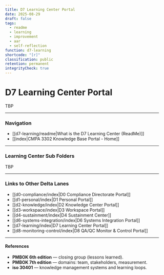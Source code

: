 ```yaml
---
title: D7 Learning Center Portal
date: 2025-08-29
draft: false
tags:
  - readme
  - learning
  - improvement
  - aar
  - self-reflection
function: d7-learning
shortcode: "[r]"
classification: public
retention: permanent
integrityCheck: true
---
```

# D7 Learning Center Portal
TBP  

---
### Navigation

- [[d7-learning/readme|What is the D7 Learning Center (ReadMe)]]  
- [[index|CMPA 3302 Knowledge Base Portal - Home]]

---
### Learning Center Sub Folders
TBP

---
### Links to Other Delta Lanes  

- [[d0-compliance/index|D0 Compliance Directorate Portal]]
- [[d1-personal/index|D1 Personal Portal]]  
- [[d2-knowledge/index|D2 Knowledge Center Portal]]
- [[d3-workspace/index|D3 Workspace Portal]] 
- [[d4-sustainment/index|D4 Sustainment Center]]  
- [[d6-systems-integration/index|D6 Systems Integration Portal]]  
- [[d7-learning/index|D7 Learning Center Portal]]  
- [[d8-monitoring-control/index|D8 QA/QC Monitor & Control Portal]]  

---
#### **References**

- **PMBOK 6th edition** — closing group (lessons learned).  
- **PMBOK 7th edition** — domains: team, stakeholders, measurement.  
- **iso 30401** — knowledge management systems and learning loops.  
